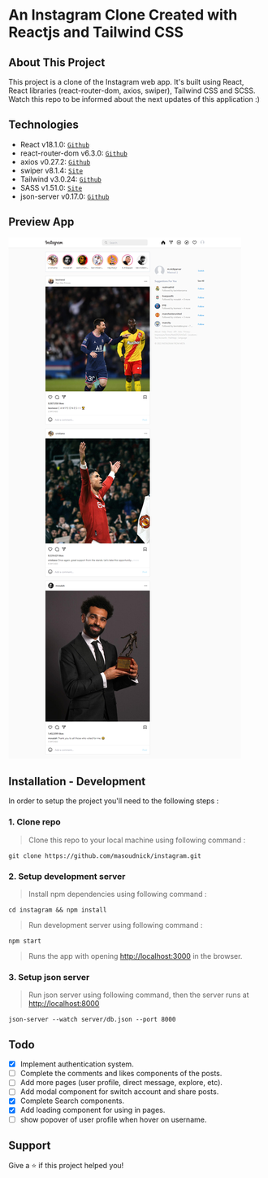 # An Instagram Clone Created with Reactjs and Tailwind CSS

## About This Project

This project is a clone of the Instagram web app.
It's built using React, React libraries (react-router-dom, axios, swiper), Tailwind CSS and SCSS.
Watch this repo to be informed about the next updates of this application :)

## Technologies

- React v18.1.0: <a href="https://github.com/facebook/react" target="_blank">`Github`</a>
- react-router-dom v6.3.0: <a href="https://github.com/remix-run/react-router" target="_blank">`Github`</a>
- axios v0.27.2: <a href="https://github.com/axios/axios" target="_blank">`Github`</a>
- swiper v8.1.4: <a href="https://swiperjs.com/react" target="_blank">`Site`</a>
- Tailwind v3.0.24: <a href="https://github.com/tailwindlabs/tailwindcss" target="_blank">`Github`</a>
- SASS v1.51.0: <a href="https://sass-lang.com/" target="_blank">`Site`</a>
- json-server v0.17.0: <a href="https://github.com/typicode/json-server" target="_blank">`Github`</a>

## Preview App

![Preview](app-preview.jpg?raw=true)

## Installation - Development

In order to setup the project you'll need to the following steps :

### 1. Clone repo

> Clone this repo to your local machine using following command :

```shell
git clone https://github.com/masoudnick/instagram.git
```

### 2. Setup development server

> Install npm dependencies using following command :

```shell
cd instagram && npm install
```

> Run development server using following command :

```shell
npm start
```

> Runs the app with opening [http://localhost:3000](http://localhost:3000) in the browser.

### 3. Setup json server

> Run json server using following command, then the server runs at [http://localhost:8000](http://localhost:8000)

```shell
json-server --watch server/db.json --port 8000
```

## Todo

- [x] Implement authentication system.
- [ ] Complete the comments and likes components of the posts.
- [ ] Add more pages (user profile, direct message, explore, etc).
- [ ] Add modal component for switch account and share posts.
- [x] Complete Search components.
- [x] Add loading component for using in pages.
- [ ] show popover of user profile when hover on username.

## Support

Give a ⭐️ if this project helped you!
